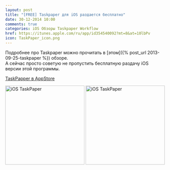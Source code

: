 ```yaml
---
layout: post
title: "[FREE] Taskpaper для iOS раздается бесплатно"
date: 30-12-2014 10:00
comments: true
categories: iOS Обзоры Taskpaper Workflow
href: https://itunes.apple.com/ru/app/id354540092?mt=8&at=10lbPv
icon: TaskPaper_icon.png
---
```

Подробнее про Taskpaper можно прочитать в [этом]({% post_url 2013-09-25-taskpaper %}) обзоре.  
А сейчас просто советую не пропустить бесплатную раздачу iOS версии этой программы.

[TaskPapper в AppStore](https://itunes.apple.com/us/app/taskpaper-simple-to-do-lists/id354540092?mt=8&uo=4&at=10l4tL&ct=searchlink)

<a class="screenshot" href="https://www.monosnap.com/image/Cx6j9cBIxZFewCPKxbKuoKU1S.png" rel="ios" title="Выбор проекта"><img style="width: 250px;" src="https://www.monosnap.com/image/Cx6j9cBIxZFewCPKxbKuoKU1S.png" alt="iOS TaskPaper" /></a>
<a class="screenshot" href="https://www.monosnap.com/image/W5sHGfw8Z8q3hcc933yY8l0mb.png" rel="ios"><img style="width: 250px;" src="https://www.monosnap.com/image/W5sHGfw8Z8q3hcc933yY8l0mb.png" alt="iOS TaskPaper" /></a>